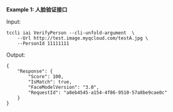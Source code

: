 **Example 1: 人脸验证接口**



Input: 

```
tccli iai VerifyPerson --cli-unfold-argument  \
    --Url http://test.image.myqcloud.com/testA.jpg \
    --PersonId 11111111
```

Output: 
```
{
    "Response": {
        "Score": 100,
        "IsMatch": true,
        "FaceModelVersion": "3.0",
        "RequestId": "a8eb4545-a154-4f86-9510-57a8be9cae0c"
    }
}
```

